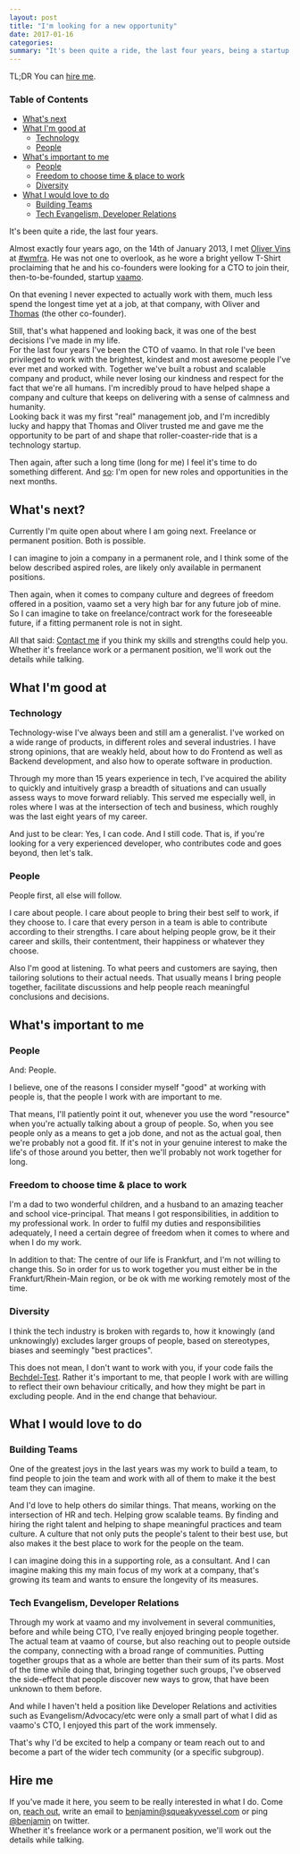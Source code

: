 ```yaml
---
layout: post
title: "I'm looking for a new opportunity"
date: 2017-01-16
categories:
summary: "It's been quite a ride, the last four years, being a startup's CTO. Then again, after such a long time (long for me) I feel it's time to do something different. So: I'm open for new roles and opportunities in the next months."
---
```


TL;DR You can [hire me](#hireme).

### Table of Contents

- [What's next](#whatsnext)
- [What I'm good at](#whatimgoodat)
    - [Technology](#goodattech)
    - [People](#goodatpeople)
- [What's important to me](#whatsimportant)
    - [People](#importanttomepeople)
    - [Freedom to choose time & place to work](#importanttomefreedom)
    - [Diversity](#importanttomediversity)
- [What I would love to do](#whatiwouldlovetodo)
    - [Building Teams](#buildingteams)
    - [Tech Evangelism, Developer Relations](#techevangelism)

It's been quite a ride, the last four years. 

Almost exactly four years ago, on the 14th of January 2013, I met [Oliver
Vins](https://twitter.com/revilo1976) at [#wmfra](http://wmfra.de). He was not
one to overlook, as he wore a bright yellow T-Shirt proclaiming that he and his
co-founders were looking for a CTO to join their, then-to-be-founded, startup
[vaamo][vaamo-de].

On that evening I never expected to actually work with them, much less spend the
longest time yet at a job, at that company, with Oliver and
[Thomas](https://twitter.com/BankDerZukunft) (the other co-founder).

Still, that's what happened and looking back, it was one of the best decisions
I've made in my life.  
For the last four years I've been the CTO of vaamo. In that role I've been
privileged to work with the brightest, kindest and most awesome people I've ever
met and worked with. Together we've built a robust and scalable company and
product, while never losing our kindness and respect for the fact that we're all
humans. I'm incredibly proud to have helped shape a company and culture that
keeps on delivering with a sense of calmness and humanity.  
Looking back it was my first "real" management job, and I'm incredibly lucky and
happy that Thomas and Oliver trusted me and gave me the opportunity to be part
of and shape that roller-coaster-ride that is a technology startup.

Then again, after such a long time (long for me) I feel it's time to do
something different. And [so][so]: I'm open for new roles and opportunities in
the next months.


<a name="whatsnext"></a>

## What's next?

Currently I'm quite open about where I am going next. Freelance or permanent
position. Both is possible.

I can imagine to join a company in a permanent role, and I think some of the
below described aspired roles, are likely only available in permanent positions.

Then again, when it comes to company culture and degrees of freedom offered in
a position, vaamo set a very high bar for any future job of mine.
So I can imagine to take on freelance/contract work for the foreseeable future,
if a fitting permanent role is not in sight.

All that said: [Contact me](/contact) if you think my skills and strengths could
help you. Whether it's freelance work or a permanent position, we'll work out
the details while talking.


<a name="whatimgoodat"></a>

## What I'm good at

<a name="goodattech"></a>

### Technology

Technology-wise I've always been and still am a generalist. I've worked on
a wide range of products, in different roles and several industries. I have
strong opinions, that are weakly held, about how to do Frontend as well as
Backend development, and also how to operate software in production.

Through my more than 15 years experience in tech, I've acquired the ability to
quickly and intuitively grasp a breadth of situations and can usually assess
ways to move forward reliably.
This served me especially well, in roles where I was at the intersection of tech
and business, which roughly was the last eight years of my career.

And just to be clear: Yes, I can code. And I still code. That is, if you're
looking for a very experienced developer, who contributes code and goes beyond,
then let's talk.

<a name="goodatpeople"></a>

### People

People first, all else will follow.

I care about people. I care about people to bring their best self to work, if
they choose to. I care that every person in a team is able to contribute
according to their strengths. I care about helping people grow, be it their
career and skills, their contentment, their happiness or whatever they choose.

Also I'm good at listening. To what peers and customers are saying, then
tailoring solutions to their actual needs. That usually means I bring people
together, facilitate discussions and help people reach meaningful conclusions
and decisions.


<a name="whatsimportant"></a>

## What's important to me

<a name="importanttomepeople"></a>

### People

And: People.

I believe, one of the reasons I consider myself "good" at working with
people is, that the people I work with are important to me.

That means, I'll patiently point it out, whenever you use the word "resource"
when you're actually talking about a group of people. So, when you see people
only as a means to get a job done, and not as the actual goal, then we're
probably not a good fit. If it's not in your genuine interest to make the life's
of those around you better, then we'll probably not work together for long.


<a name="importanttomefreedom"></a>

### Freedom to choose time & place to work

I'm a dad to two wonderful children, and a husband to an amazing teacher and
school vice-principal. That means I got responsibilities, in addition to my
professional work. In order to fulfil my duties and responsibilities
adequately, I need a certain degree of freedom when it comes to where and when
I do my work.  

In addition to that: The centre of our life is Frankfurt, and I'm not willing to
change this. So in order for us to work together you must either be in the
Frankfurt/Rhein-Main region, or be ok with me working remotely most of the time.


<a name="importanttomediversity"></a>

### Diversity

I think the tech industry is broken with regards to, how it knowingly (and
unknowingly) excludes larger groups of people, based on stereotypes, biases and
seemingly "best practices".

This does not mean, I don't want to work with you, if your code fails the
[Bechdel-Test][bechdel]. Rather it's important to me, that people I work with
are willing to reflect their own behaviour critically, and how they might be
part in excluding people. And in the end change that behaviour.


<a name="whatiwouldlovetodo"></a>

## What I would love to do

<a name="buildingteams"></a>

### Building Teams

One of the greatest joys in the last years was my work to build a team, to find
people to join the team and work with all of them to make it the best team they
can imagine.

And I'd love to help others do similar things. That means, working on the
intersection of HR and tech. Helping grow scalable teams. By finding and hiring
the right talent and helping to shape meaningful practices and team culture.
A culture that not only puts the people's talent to their best use, but also
makes it the best place to work for the people on the team.

I can imagine doing this in a supporting role, as a consultant. And I can
imagine making this my main focus of my work at a company, that's growing its
team and wants to ensure the longevity of its measures.


<a name="techevangelism"></a>

### Tech Evangelism, Developer Relations

Through my work at vaamo and my involvement in several communities, before and
while being CTO, I've really enjoyed bringing people together. The actual team
at vaamo of course, but also reaching out to people outside the company,
connecting with a broad range of communities. Putting together groups that as
a whole are better than their sum of its parts. Most of the time while doing
that, bringing together such groups, I've observed the side-effect that people
discover new ways to grow, that have been unknown to them before.

And while I haven't held a position like Developer Relations and activities such
as Evangelism/Advocacy/etc were only a small part of what I did as vaamo's CTO,
I enjoyed this part of the work immensely.

That's why I'd be excited to help a company or team reach out to and become
a part of the wider tech community (or a specific subgroup).


## Hire me

If you've made it here, you seem to be really interested in what I do. Come on,
[reach out](/contact), write an email to
[benjamin@squeakyvessel.com](benjamin@squeakyvessel.com) or ping
[@benjamin](https://twitter.com/benjamin) on twitter.  
Whether it's freelance work or a permanent position, we'll work out the details
while talking.

[vaamo-de]: https://www.vaamo.de/
[so]: https://www.tbray.org/ongoing/When/201x/2015/04/11/So-What
[bechdel]: https://twitter.com/seldo/status/571453200093437952
